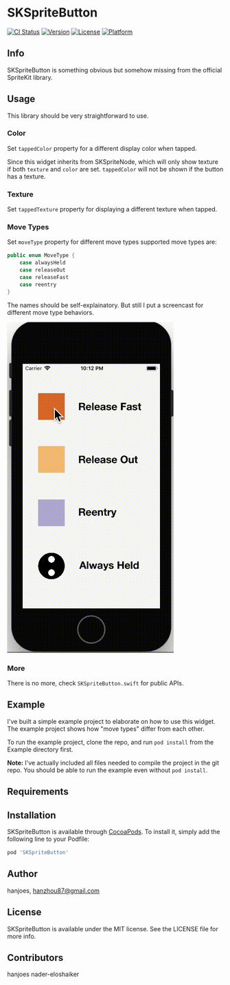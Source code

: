# SKSpriteButton

[![CI Status](http://img.shields.io/travis/hanjoes/SKSpriteButton.svg?style=flat)](https://travis-ci.org/hanjoes/SKSpriteButton)
[![Version](https://img.shields.io/cocoapods/v/SKSpriteButton.svg?style=flat)](http://cocoapods.org/pods/SKSpriteButton)
[![License](https://img.shields.io/cocoapods/l/SKSpriteButton.svg?style=flat)](http://cocoapods.org/pods/SKSpriteButton)
[![Platform](https://img.shields.io/cocoapods/p/SKSpriteButton.svg?style=flat)](http://cocoapods.org/pods/SKSpriteButton)

## Info

SKSpriteButton is something obvious but somehow missing from the official SpriteKit library. 

## Usage 

This library should be very straightforward to use.

### Color

Set `tappedColor` property for a different display color when tapped. 

Since this widget inherits from SKSpriteNode, which will only show texture if both `texture` and `color` are set. `tappedColor` will not be shown if the button has a texture.

### Texture

Set `tappedTexture` property for displaying a different texture when tapped.

### Move Types

Set `moveType` property for different move types supported move types are:

```Swift
public enum MoveType {
    case alwaysHeld
    case releaseOut
    case releaseFast
    case reentry
}
```

The names should be self-explainatory. But still I put a screencast for different move type behaviors.

![Demo](./ios_demo.gif)

### More

There is no more, check `SKSpriteButton.swift` for public APIs.

## Example

I've built a simple example project to elaborate on how to use this widget. The example project shows how "move types" differ from each other.

To run the example project, clone the repo, and run `pod install` from the Example directory first.

__Note:__ I've actually included all files needed to compile the project in the git repo. You should be able to run the example even without `pod install`.

## Requirements

## Installation

SKSpriteButton is available through [CocoaPods](http://cocoapods.org). To install
it, simply add the following line to your Podfile:

```ruby
pod 'SKSpriteButton'
```

## Author

hanjoes, hanzhou87@gmail.com

## License

SKSpriteButton is available under the MIT license. See the LICENSE file for more info.

## Contributors

hanjoes
nader-eloshaiker
